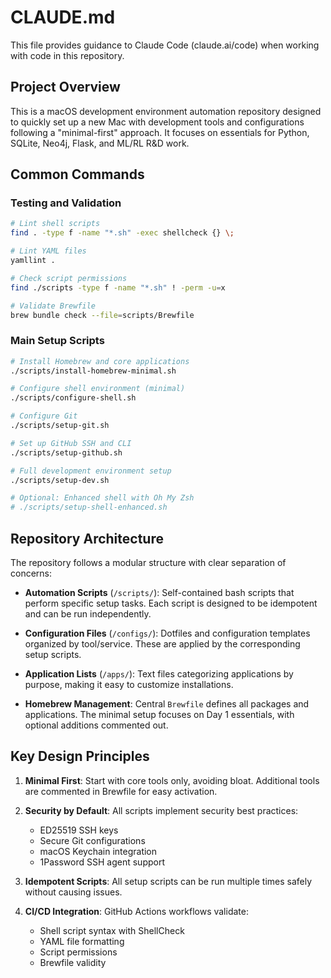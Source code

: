 # CLAUDE.md

This file provides guidance to Claude Code (claude.ai/code) when working with code in this repository.

## Project Overview

This is a macOS development environment automation repository designed to quickly set up a new Mac with development tools and configurations following a "minimal-first" approach. It focuses on essentials for Python, SQLite, Neo4j, Flask, and ML/RL R&D work.

## Common Commands

### Testing and Validation

```bash
# Lint shell scripts
find . -type f -name "*.sh" -exec shellcheck {} \;

# Lint YAML files
yamllint .

# Check script permissions
find ./scripts -type f -name "*.sh" ! -perm -u=x

# Validate Brewfile
brew bundle check --file=scripts/Brewfile
```

### Main Setup Scripts

```bash
# Install Homebrew and core applications
./scripts/install-homebrew-minimal.sh

# Configure shell environment (minimal)
./scripts/configure-shell.sh

# Configure Git
./scripts/setup-git.sh

# Set up GitHub SSH and CLI
./scripts/setup-github.sh

# Full development environment setup
./scripts/setup-dev.sh

# Optional: Enhanced shell with Oh My Zsh
# ./scripts/setup-shell-enhanced.sh
```

## Repository Architecture

The repository follows a modular structure with clear separation of concerns:

- **Automation Scripts** (`/scripts/`): Self-contained bash scripts that perform specific setup tasks. Each script is designed to be idempotent and can be run independently.

- **Configuration Files** (`/configs/`): Dotfiles and configuration templates organized by tool/service. These are applied by the corresponding setup scripts.

- **Application Lists** (`/apps/`): Text files categorizing applications by purpose, making it easy to customize installations.

- **Homebrew Management**: Central `Brewfile` defines all packages and applications. The minimal setup focuses on Day 1 essentials, with optional additions commented out.

## Key Design Principles

1. **Minimal First**: Start with core tools only, avoiding bloat. Additional tools are commented in Brewfile for easy activation.

2. **Security by Default**: All scripts implement security best practices:
   - ED25519 SSH keys
   - Secure Git configurations
   - macOS Keychain integration
   - 1Password SSH agent support

3. **Idempotent Scripts**: All setup scripts can be run multiple times safely without causing issues.

4. **CI/CD Integration**: GitHub Actions workflows validate:
   - Shell script syntax with ShellCheck
   - YAML file formatting
   - Script permissions
   - Brewfile validity